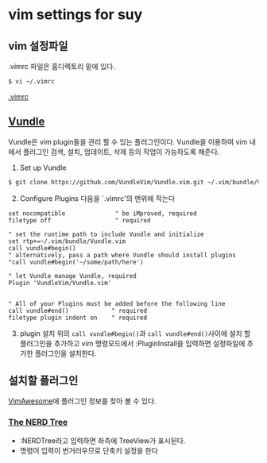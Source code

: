 # vim settings for suy

## vim 설정파일
.vimrc 파일은 홈디렉토리 밑에 있다.
```bash
$ vi ~/.vimrc
```

[.vimrc](./vimrc)

## [Vundle](https://github.com/VundleVim/Vundle.vim)
Vundle은 vim plugin들을 관리 할 수 있는 플러그인이다. Vundle을 이용하여 vim 내에서 플러그인 검색, 설치, 업데이트, 삭제 등의 작업이 가능하도록 해준다.

1. Set up Vundle
```bash
$ git clone https://github.com/VundleVim/Vundle.vim.git ~/.vim/bundle/Vundle.vim
```

2. Configure Plugins
다음을 `.vimrc'의 맨위에 적는다
```vim
set nocompatible              " be iMproved, required
filetype off                  " required

" set the runtime path to include Vundle and initialize
set rtp+=~/.vim/bundle/Vundle.vim
call vundle#begin()
" alternatively, pass a path where Vundle should install plugins
"call vundle#begin('~/some/path/here')

" let Vundle manage Vundle, required
Plugin 'VundleVim/Vundle.vim'


" All of your Plugins must be added before the following line
call vundle#end()            " required
filetype plugin indent on    " required
```

3. plugin 설치
위의 `call vundle#begin()`과 `call vundle#end()`사이에 설치 할 플러그인을 추가하고 vim 명령모드에서 :PluginInstall을 입력하면 설정파일에 추가한 플러그인을 설치한다. 

## 설치할 플러그인
[VimAwesome](https://vimawesome.com/)에 플러그인 정보를 찾아 볼 수 있다.

### [The NERD Tree](https://github.com/scrooloose/nerdtree)
- :NERDTree라고 입력하면 좌측에 TreeView가 표시된다.
- 명령어 입력이 번거러우므로 단축키 설정을 한다


